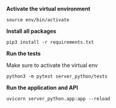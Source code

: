 **Activate the virtual environment**

```
source env/bin/activate
```

**Install all packages**

```
pip3 install -r requirements.txt
```

**Run the tests**

Make sure to activate the virtual env

```
python3 -m pytest server_python/tests
```

**Run the application and API**

```
uvicorn server_python.app:app --reload
```
